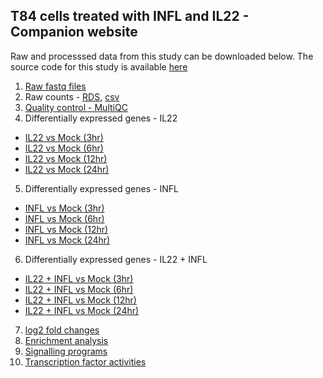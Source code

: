 ## T84 cells treated with INFL and IL22 - Companion website

Raw and processsed data from this study can be downloaded below. The source code for this study is available [here]()

1. [Raw fastq files](https://www.ncbi.nlm.nih.gov/gds)
2. Raw counts - [RDS](), [csv]()
3. [Quality control - MultiQC]()
4. Differentially expressed genes - IL22
  - [IL22 vs Mock (3hr)]()
  - [IL22 vs Mock (6hr)]()
  - [IL22 vs Mock (12hr)]()
  - [IL22 vs Mock (24hr)]()
5. Differentially expressed genes - INFL
  - [INFL vs Mock (3hr)]()
  - [INFL vs Mock (6hr)]()
  - [INFL vs Mock (12hr)]()
  - [INFL vs Mock (24hr)]()
6. Differentially expressed genes - IL22 + INFL
  - [IL22 + INFL vs Mock (3hr)]()
  - [IL22 + INFL vs Mock (6hr)]()
  - [IL22 + INFL vs Mock (12hr)]()
  - [IL22 + INFL vs Mock (24hr)]()
7. [log2 fold changes]()
8. [Enrichment analysis]()
9. [Signalling programs]()
10. [Transcription factor activities]()
